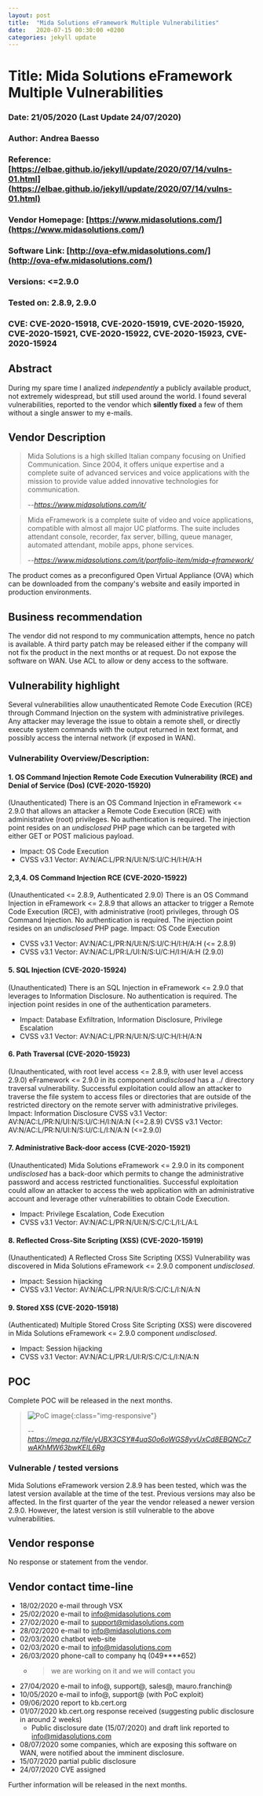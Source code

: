 ```yaml
---
layout: post
title:  "Mida Solutions eFramework Multiple Vulnerabilities"
date:   2020-07-15 00:30:00 +0200
categories: jekyll update
---
```

# Title: Mida Solutions eFramework Multiple Vulnerabilities
### Date: 21/05/2020 (Last Update 24/07/2020)
### Author: Andrea Baesso
### Reference: [https://elbae.github.io/jekyll/update/2020/07/14/vulns-01.html](https://elbae.github.io/jekyll/update/2020/07/14/vulns-01.html)
### Vendor Homepage: [https://www.midasolutions.com/](https://www.midasolutions.com/)
### Software Link: [http://ova-efw.midasolutions.com/](http://ova-efw.midasolutions.com/)
### Versions: <=2.9.0
### Tested on: 2.8.9, 2.9.0
### CVE: CVE-2020-15918, CVE-2020-15919, CVE-2020-15920, CVE-2020-15921, CVE-2020-15922, CVE-2020-15923, CVE-2020-15924

## Abstract
During my spare time I analized *independently* a publicly available product, not extremely widespread, but still used around the world. I found several vulnerabilities, reported to the vendor which **silently fixed** a few of them without a single answer to my e-mails.

## Vendor Description
> Mida Solutions is a high skilled Italian company focusing on Unified Communication. Since 2004, it offers unique expertise and a complete suite of advanced services and voice applications with the mission to provide value added innovative technologies for communication.
>
> --<cite>https://www.midasolutions.com/it/</cite>

> Mida eFramework is a complete suite of video and voice applications, compatible with almost all major UC platforms. The suite includes attendant console, recorder, fax server, billing, queue manager, automated attendant, mobile apps, phone services.
>
> --<cite>https://www.midasolutions.com/it/portfolio-item/mida-eframework/</cite>

The product comes as a preconfigured Open Virtual Appliance (OVA) which can be downloaded from the company's website and easily imported in production environments.

## Business recommendation
The vendor did not respond to my communication attempts, hence no patch is
available.
A third party patch may be released either if the company will not fix the product in the next months or at request.
Do not expose the software on WAN. Use ACL to allow or deny access to the software.

## Vulnerability highlight
Several vulnerabilities allow unauthenticated Remote Code Execution (RCE) through Command Injection on the system with administrative privileges. Any attacker may leverage the issue to obtain a remote shell, or directly execute system commands with the output returned in text format, and possibly access the internal network (if exposed in WAN).

### Vulnerability Overview/Description:
#### 1. OS Command Injection Remote Code Execution Vulnerability (RCE) and Denial of Service (Dos) (CVE-2020-15920)
(Unauthenticated)
There is an OS Command Injection in eFramework <= 2.9.0 that allows an attacker a Remote Code Execution (RCE) with administrative (root) privileges. No authentication is required. The injection point resides on an *undisclosed* PHP page which can be targeted with either GET or POST malicious payload.
- Impact: OS Code Execution
- CVSS v3.1 Vector: AV:N/AC:L/PR:N/UI:N/S:U/C:H/I:H/A:H

#### 2,3,4. OS Command Injection RCE (CVE-2020-15922)
(Unauthenticated <= 2.8.9, Authenticated 2.9.0)
There is an OS Command Injection in eFramework <= 2.8.9 that allows an attacker to trigger a Remote Code Execution (RCE), with administrative (root) privileges, through OS Command Injection. No authentication is required. The injection point resides on an *undisclosed* PHP page.
Impact: OS Code Execution
- CVSS v3.1 Vector: AV:N/AC:L/PR:N/UI:N/S:U/C:H/I:H/A:H (<= 2.8.9)
- CVSS v3.1 Vector: AV:N/AC:L/PR:L/UI:N/S:U/C:H/I:H/A:H (2.9.0)

#### 5. SQL Injection (CVE-2020-15924)
(Unauthenticated)
There is an SQL Injection in eFramework <= 2.9.0 that leverages to Information Disclosure. No authentication is required. The injection point resides in one of the authentication parameters.
- Impact: Database Exfiltration, Information Disclosure, Privilege Escalation
- CVSS v3.1 Vector: AV:N/AC:L/PR:N/UI:N/S:U/C:H/I:H/A:N

#### 6. Path Traversal (CVE-2020-15923)
(Unauthenticated, with root level access <= 2.8.9, with user level access 2.9.0)
eFramework <= 2.9.0 in its component *undisclosed* has a ../ directory traversal vulnerability. Successful exploitation could allow an attacker to traverse the file system to access files or directories that are outside of the restricted directory on the remote server with administrative privileges.
Impact: Information Disclosure
CVSS v3.1 Vector: AV:N/AC:L/PR:N/UI:N/S:U/C:H/I:N/A:N (<=2.8.9)
CVSS v3.1 Vector: AV:N/AC:L/PR:N/UI:N/S:U/C:L/I:N/A:N (<=2.9.0)

#### 7. Administrative Back-door access (CVE-2020-15921)
(Unauthenticated)
Mida Solutions eFramework <= 2.9.0 in its component *undisclosed* has a back-door which permits to change the administrative password and access restricted functionalities. Successful exploitation could allow an attacker to access the web application with an administrative account and leverage other vulnerabilities to obtain Code Execution.
- Impact: Privilege Escalation, Code Execution
- CVSS v3.1 Vector: AV:N/AC:L/PR:N/UI:N/S:C/C:L/I:L/A:L

#### 8. Reflected Cross-Site Scripting (XSS) (CVE-2020-15919)
(Unauthenticated)
A Reflected Cross Site Scripting (XSS) Vulnerability was discovered in Mida Solutions eFramework <= 2.9.0 component *undisclosed*.
- Impact: Session hijacking
- CVSS v3.1 Vector: AV:N/AC:L/PR:N/UI:R/S:C/C:L/I:N/A:N

#### 9. Stored XSS (CVE-2020-15918)
(Authenticated)
Multiple Stored Cross Site Scripting (XSS) were discovered in Mida Solutions eFramework <= 2.9.0 component *undisclosed*.
- Impact: Session hijacking
- CVSS v3.1 Vector: AV:N/AC:L/PR:L/UI:R/S:C/C:L/I:N/A:N

## POC

Complete POC will be released in the next months.

>![PoC image](/img/01-poc-rce.png){:class="img-responsive"}
>
> --<cite>https://mega.nz/file/yUBX3CSY#4uaS0o6oWGS8yvUxCd8EBQNCc7wAKhMW63bwKEIL6Rg</cite>

### Vulnerable / tested versions

Mida Solutions eFramework version 2.8.9 has been tested, which was the latest version
available at the time of the test. Previous versions may also be affected.
In the first quarter of the year the vendor released a newer version 2.9.0. However, the latest
version is still vulnerable to the above vulnerabilities.

## Vendor response
No response or statement from the vendor.

## Vendor contact time-line
- 18/02/2020 e-mail through VSX
- 25/02/2020 e-mail to info@midasolutions.com
- 27/02/2020 e-mail to support@midasolutions.com
- 28/02/2020 e-mail to info@midasolutions.com
- 02/03/2020 chatbot web-site
- 02/03/2020 e-mail to info@midasolutions.com
- 26/03/2020 phone-call to company hq (049****652)
	- > we are working on it and we will contact you
- 27/04/2020 e-mail to info@, support@, sales@, mauro.franchin@
- 10/05/2020 e-mail to info@, support@ (with PoC exploit)
- 09/06/2020 report to kb.cert.org 
- 01/07/2020 kb.cert.org response received (suggesting public disclosure in around 2 weeks)
	- Public disclosure date (15/07/2020) and draft link reported to info@midasolutions.com
- 08/07/2020 some companies, which are exposing this software on WAN, were notified about the imminent disclosure.
- 15/07/2020 partial public disclosure
- 24/07/2020 CVE assigned

Further information will be released in the next months.

